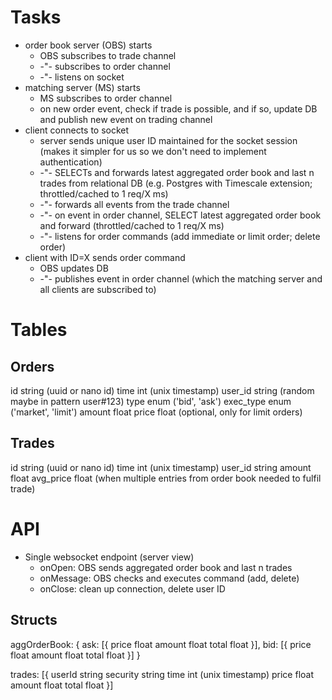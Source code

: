 # Tasks

- order book server (OBS) starts
  - OBS subscribes to trade channel
  - -"- subscribes to order channel
  - -"- listens on socket
- matching server (MS) starts
  - MS subscribes to order channel
  - on new order event, check if trade is possible, and if so, update DB and publish new event on trading channel
- client connects to socket
  - server sends unique user ID maintained for the socket session (makes it simpler for us so we don't need to implement authentication)
  - -"- SELECTs and forwards latest aggregated order book and last n trades from relational DB (e.g. Postgres with Timescale extension; throttled/cached to 1 req/X ms)
  - -"- forwards all events from the trade channel
  - -"- on event in order channel, SELECT latest aggregated order book and forward (throttled/cached to 1 req/X ms)
  - -"- listens for order commands (add immediate or limit order; delete order)
- client with ID=X sends order command
  - OBS updates DB
  - -"- publishes event in order channel (which the matching server and all clients are subscribed to)

# Tables

## Orders
id string (uuid or nano id)
time int (unix timestamp)
user_id string (random maybe in pattern user#123)
type enum ('bid', 'ask')
exec_type enum ('market', 'limit')
amount float
price float (optional, only for limit orders)

## Trades
id string (uuid or nano id)
time int (unix timestamp)
user_id string
amount float
avg_price float (when multiple entries from order book needed to fulfil trade)

# API

- Single websocket endpoint (server view)
  - onOpen: OBS sends aggregated order book and last n trades
  - onMessage: OBS checks and executes command (add, delete)
  - onClose: clean up connection, delete user ID

## Structs

aggOrderBook: {
    ask: [{
        price float
        amount float
        total float
    }],
    bid: [{
        price float
        amount float
        total float
    }]
}

trades: [{
    userId string
    security string
    time int (unix timestamp)
    price float
    amount float
    total float
}]